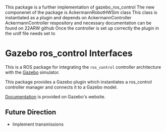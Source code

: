This package is a further implementation of gazebo_ros_control
The new componenet of the package is AckermannRobotHWSim class
This class is instantiated as a plugin and depends on AckermannController
AckermannController respository and necessary documentation can be found on 22ARW github
Once the controller is set up correctly the plugin in the urdf file needs set to
<!--
<plugin name="gazebo_ros_control" filename="libgazebo_ros_control.so">
    <robotNamespace>/your_namespace_containing_parameters</robotNamespace>
    <robotSimType>gazebo_ros_control/AckermannRobotHWSim</robotSimType>
</plugin>
-->


# Gazebo ros_control Interfaces

This is a ROS package for integrating the `ros_control` controller architecture
with the [Gazebo](http://gazebosim.org/) simulator.

This package provides a Gazebo plugin which instantiates a ros_control
controller manager and connects it to a Gazebo model.

[Documentation](http://gazebosim.org/tutorials?tut=ros_control) is provided on Gazebo's website.

## Future Direction

 - Implement transmissions
